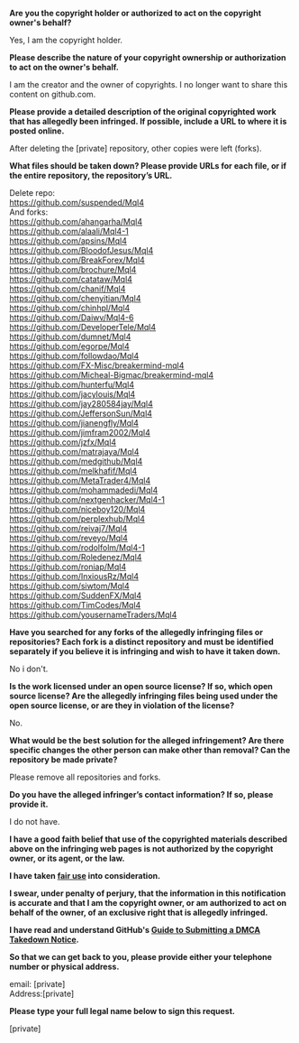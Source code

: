 **Are you the copyright holder or authorized to act on the copyright owner's behalf?**

Yes, I am the copyright holder.

**Please describe the nature of your copyright ownership or authorization to act on the owner's behalf.**

I am the creator and the owner of copyrights. I no longer want to share this content on github.com.

**Please provide a detailed description of the original copyrighted work that has allegedly been infringed. If possible, include a URL to where it is posted online.**

After deleting the [private] repository, other copies were left (forks).

**What files should be taken down? Please provide URLs for each file, or if the entire repository, the repository’s URL.**

Delete repo:     
https://github.com/suspended/Mql4     
And forks:     
https://github.com/ahangarha/Mql4     
https://github.com/alaali/Mql4-1     
https://github.com/apsins/Mql4     
https://github.com/BloodofJesus/Mql4     
https://github.com/BreakForex/Mql4     
https://github.com/brochure/Mql4     
https://github.com/catataw/Mql4     
https://github.com/chanif/Mql4     
https://github.com/chenyitian/Mql4     
https://github.com/chinhpl/Mql4     
https://github.com/Daiwv/Mql4-6     
https://github.com/DeveloperTele/Mql4     
https://github.com/dumnet/Mql4     
https://github.com/egorpe/Mql4     
https://github.com/followdao/Mql4     
https://github.com/FX-Misc/breakermind-mql4     
https://github.com/Micheal-Bigmac/breakermind-mql4     
https://github.com/hunterfu/Mql4     
https://github.com/jacylouis/Mql4     
https://github.com/jay280584jay/Mql4     
https://github.com/JeffersonSun/Mql4     
https://github.com/jianengfly/Mql4     
https://github.com/jimfram2002/Mql4     
https://github.com/jzfx/Mql4     
https://github.com/matrajaya/Mql4     
https://github.com/medgithub/Mql4     
https://github.com/melkhafif/Mql4     
https://github.com/MetaTrader4/Mql4     
https://github.com/mohammadedi/Mql4     
https://github.com/nextgenhacker/Mql4-1     
https://github.com/niceboy120/Mql4     
https://github.com/perplexhub/Mql4     
https://github.com/reivaj7/Mql4     
https://github.com/reveyo/Mql4     
https://github.com/rodolfolm/Mql4-1     
https://github.com/Roledenez/Mql4     
https://github.com/roniap/Mql4     
https://github.com/InxiousRz/Mql4     
https://github.com/siwtom/Mql4     
https://github.com/SuddenFX/Mql4     
https://github.com/TimCodes/Mql4     
https://github.com/yousernameTraders/Mql4     

**Have you searched for any forks of the allegedly infringing files or repositories? Each fork is a distinct repository and must be identified separately if you believe it is infringing and wish to have it taken down.**

No i don't.

**Is the work licensed under an open source license? If so, which open source license? Are the allegedly infringing files being used under the open source license, or are they in violation of the license?**

No.

**What would be the best solution for the alleged infringement? Are there specific changes the other person can make other than removal? Can the repository be made private?**

Please remove all repositories and forks.

**Do you have the alleged infringer’s contact information? If so, please provide it.**

I do not have.

**I have a good faith belief that use of the copyrighted materials described above on the infringing web pages is not authorized by the copyright owner, or its agent, or the law.**

**I have taken <a href="https://www.lumendatabase.org/topics/22">fair use</a> into consideration.**

**I swear, under penalty of perjury, that the information in this notification is accurate and that I am the copyright owner, or am authorized to act on behalf of the owner, of an exclusive right that is allegedly infringed.**

**I have read and understand GitHub's <a href="https://help.github.com/articles/guide-to-submitting-a-dmca-takedown-notice/">Guide to Submitting a DMCA Takedown Notice</a>.**

**So that we can get back to you, please provide either your telephone number or physical address.**

email: [private]  
Address:[private]    

**Please type your full legal name below to sign this request.**

[private]  
